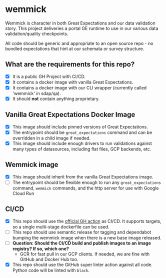 # wemmick

Wemmick is character in both Great Expectations and our data validation story.
This project deliveries a portal GE runtime to use in our various data validation/quality checkpoints.

All code should be generic and appropriate to an open source repo - no bundled expectations that hint at our schemata or survey structure.

## What are the requirements for this repo?

- [x] It is a public GH Project with CI/CD.
- [x] It contains a docker image with vanilla Great Expectations.
- [x] It contains a docker image with our CLI wrapper (currently called 'wemmick' in sdap/qa).
- [x] It should **not** contain anything proprietary.

## Vanilla Great Expectations Docker Image

- [x] This image should include pinned versions of Great Expectations.
- [x] The entrypoint should be `great_expectations` command and can be overridden in a child image if needed.
- [x] This image should include enough drivers to run validations against many types of datasources, including flat files, GCP backends, etc.

## Wemmick image

- [x] This image should inherit from the vanilla Great Expectations image.
- [ ] The entrypoint should be flexible enough to run any `great_expectations` command, `wemmick` commands, and the http server for use with Google Cloud Run

## CI/CD

- [x] This repo should use the [official GH action](https://github.com/marketplace/actions/build-and-push-docker-images#target) as CI/CD. It supports targets, so a single multi-stage dockerfile can be used.
- [ ] This repo should use semantic release for tagging and dependabot bumping the wemmick image when there is a new base image released.
- [ ] **Question: Should the CI/CD build and publish images to an image registry? If so, which one?**
  - GCR for fast pull in our GCP clients. If needed, we are fine with GitHub and Docker Hub too.
- [x] This repo should use the GitHub super linter action against all code. Python code will be linted with `black`.
